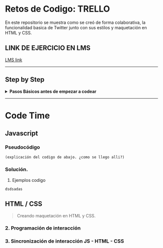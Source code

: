 # Retos de Codigo: TRELLO #
En este repositorio se muestra como se creó de forma colaborativa, la funcionalidad basica de Twitter junto con sus estilos y maquetación en HTML y CSS.

## LINK DE EJERCICIO EN LMS
[LMS link](https://lms.laboratoria.la/cohorts/cdmx-2017-10-bc-core-am/courses/interactive-site/01-making-your-site-interactive/11-code-challenges)
 
- - - -
## Step by Step

<details>
    <summary><strong>Pasos Básicos antes de empezar a codear </strong></summary>
        <p>1. Vinculación de JS con HTML en parte inferior de Body </p>
        <p>2. Vinculación de CSS en HTML en el Head</p>
</details>

- - - -
# Code Time #
## Javascript ###

### Pseudocódigo ### 
    (explicación del codigo de abajo. ¿como se llego alli?)

### Solución. ###

1. Ejemplos codigo
```
dsdsadas
```

## HTML / CSS ##
> Creando maquetación en HTML y CSS.

### 2. Programación de interacción ###


### 3. Sincronización de interacción JS - HTML - CSS ###
